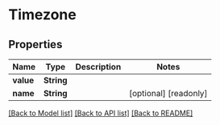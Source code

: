 # Timezone

## Properties

Name | Type | Description | Notes
------------ | ------------- | ------------- | -------------
**value** | **String** |  | 
**name** | **String** |  | [optional] [readonly] 

[[Back to Model list]](../#documentation-for-models) [[Back to API list]](../#documentation-for-api-endpoints) [[Back to README]](../)


